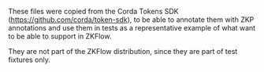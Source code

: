 These files were copied from the Corda Tokens SDK (https://github.com/corda/token-sdk), 
to be able to annotate them with ZKP annotations and use them in tests as a representative 
example of what want to be able to support in ZKFlow. 

They are not part of the ZKFlow distribution, since they are part of test fixtures only.
